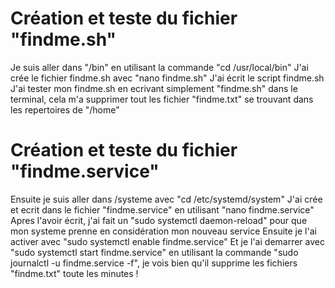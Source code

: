 # Création et teste du fichier "findme.sh"
Je suis aller dans "/bin" en utilisant la commande "cd /usr/local/bin"
J'ai crée le fichier findme.sh avec "nano findme.sh"
J'ai écrit le script findme.sh
J'ai tester mon findme.sh en ecrivant simplement "findme.sh" dans le terminal, cela m'a supprimer tout les fichier "findme.txt" se trouvant dans les repertoires de "/home"

# Création et teste du fichier "findme.service"
Ensuite je suis aller dans /systeme avec "cd /etc/systemd/system"
J'ai crée et ecrit dans le fichier "findme.service" en utilisant "nano findme.service"
Apres l'avoir écrit, j'ai fait un "sudo systemctl daemon-reload" pour que mon systeme prenne en considération mon nouveau service
Ensuite je l'ai activer avec "sudo systemctl enable findme.service"
Et je l'ai demarrer avec "sudo systemctl start findme.service"
en utilisant la commande "sudo journalctl -u findme.service -f", je vois bien qu'il supprime les fichiers "findme.txt" toute les minutes !

